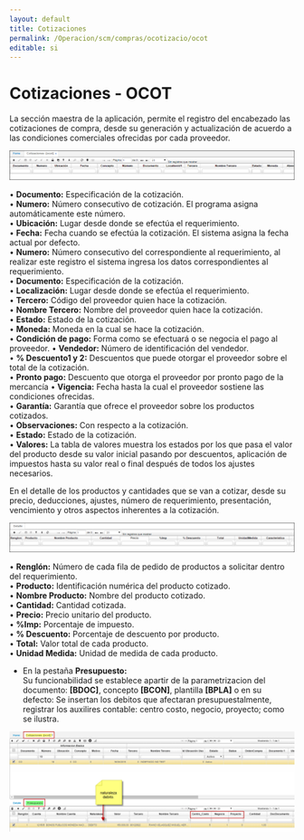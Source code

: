 ```yaml
---
layout: default
title: Cotizaciones
permalink: /Operacion/scm/compras/ocotizacio/ocot
editable: si
---
```


# Cotizaciones - OCOT

La sección maestra de la aplicación, permite el registro del encabezado las cotizaciones de compra, desde su generación y actualización de acuerdo a las condiciones comerciales ofrecidas por cada proveedor.  

![](ocot1.png)

•	**Documento:** Especificación de la cotización.  
•	**Numero:** Número consecutivo de cotización. El programa asigna automáticamente este número.  
•	**Ubicación:**	Lugar desde donde se efectúa el requerimiento.  
•	**Fecha:**	Fecha cuando se efectúa la cotización. El sistema asigna la fecha actual por defecto.  
•	**Numero:** Número consecutivo del correspondiente al requerimiento, al realizar este registro el sistema ingresa los datos correspondientes al requerimiento.  
•	**Documento:** Especificación de la cotización.  
•	**Localización:** Lugar desde donde se efectúa el requerimiento.  
•	**Tercero:** Código del proveedor quien hace la cotización.  
•	**Nombre Tercero:** Nombre del proveedor quien hace la cotización.  
•	**Estado:**	Estado de la cotización.  
•	**Moneda:** Moneda en la cual se hace la cotización.  
•	**Condición de pago:** Forma como se efectuará o se negocia el pago al proveedor.
•	**Vendedor:** Número de identificación del vendedor.  
•	**% Descuento1 y 2:** Descuentos que puede otorgar el proveedor sobre el total de la cotización.  
•	**Pronto pago:** Descuento que otorga el proveedor por pronto pago de la mercancía
•	**Vigencia:** Fecha hasta la cual el proveedor sostiene las condiciones ofrecidas.  
•	**Garantía:** Garantía que ofrece el proveedor sobre los productos cotizados.  
•	**Observaciones:** Con respecto a la cotización.  
•	**Estado:** Estado de la cotización.  
•	**Valores:** La tabla de valores muestra los estados por los que pasa el valor del producto desde su valor inicial pasando por descuentos, aplicación de impuestos hasta su valor real o final después de todos los ajustes necesarios.  


En el detalle de los productos y cantidades que se van a cotizar, desde su precio, deducciones, ajustes, número de requerimiento, presentación, vencimiento y otros aspectos inherentes a la cotización.  

![](ocot2.png)

•	**Renglón:** Número de cada fila de pedido de productos a solicitar dentro del requerimiento.  
•	**Producto:** Identificación numérica del producto cotizado.  
•	**Nombre Producto:** Nombre del producto cotizado.  
•	**Cantidad:** Cantidad cotizada.  
•	**Precio:** Precio unitario del producto.  
•	**%Imp:** Porcentaje de impuesto.  
•	**% Descuento:** Porcentaje de descuento por producto.  
•	**Total:** Valor total de cada producto.  
•	**Unidad Medida:** Unidad de medida de cada producto.  

* En la pestaña **Presupuesto:**  
 Su funcionabilidad se establece apartir de la parametrizacion del documento: **[BDOC]**, concepto **[BCON]**, plantilla **[BPLA]** o en su defecto: 
 Se insertan los debitos que afectaran presupuestalmente, registrar los auxilires contable: centro costo, negocio, proyecto; como se ilustra.  
 
 ![](ocot3.png)










